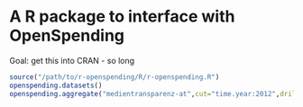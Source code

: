 A R package to interface with OpenSpending
==========================================

Goal: get this into CRAN - so long

```R
source("/path/to/r-openspending/R/r-openspending.R")
openspending.datasets()
openspending.aggregate("medientransparenz-at",cut="time.year:2012",drilldown=c("medium","from"))
```
